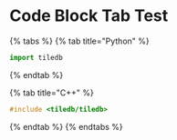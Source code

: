 # Code Block Tab Test

{% tabs %}
{% tab title="Python" %}
```python
import tiledb
```
{% endtab %}

{% tab title="C++" %}
```cpp
#include <tiledb/tiledb>
```
{% endtab %}
{% endtabs %}

```text

```


